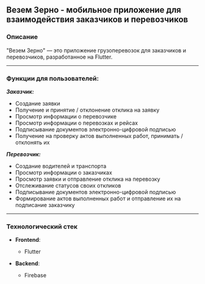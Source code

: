## **Везем Зерно - мобильное приложение для взаимодействия заказчиков и перевозчиков**

### Описание

"Везем Зерно" — это приложение грузоперевозок для заказчиков и перевозчиков, разработанное на Flutter.

---
### **Функции для пользователей:**

  ***Заказчик:***
  * Создание заявки
  * Получение и принятие / отклонение отклика на заявку
  * Просмотр информации о перевозчике
  * Просмотр информации о перевозках и рейсах
  * Подписывание документов электронно-цифровой подписью
  * Получение на проверку актов выполненных работ, принимать / отклонять их

  ***Перевозчик:***
  * Создание водителей и транспорта
  * Просмотр информации о заказчиках
  * Просмотр заявки и отправление отклика на перевозку
  * Отслеживание статусов своих откликов
  * Подписывание документов электронно-цифровой подписью
  * Формирование актов выполненных работ и отправление их на подписание заказчику
---

### **Технологический стек**

* **Frontend**:

  * Flutter
* **Backend**:

  * Firebase
